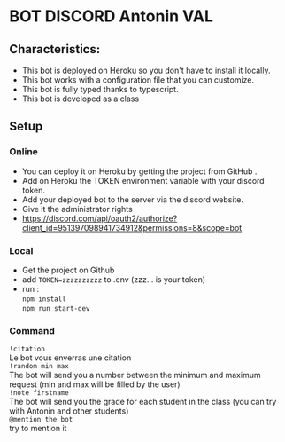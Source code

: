 # BOT DISCORD Antonin VAL

## Characteristics:
- This bot is deployed on Heroku so you don't have to install it locally.
- This bot works with a configuration file that you can customize.
- This bot is fully typed thanks to typescript.
- This bot is developed as a class

## Setup

### Online

- You can deploy it on Heroku by getting the project from GitHub .
- Add on Heroku the TOKEN environment variable with your discord token.
- Add your deployed bot to the server via the discord website.
- Give it the administrator rights
- https://discord.com/api/oauth2/authorize?client_id=951397098941734912&permissions=8&scope=bot

### Local
- Get the project on Github
- add ```TOKEN=zzzzzzzzzz``` to .env (zzz... is your token)
- run :</br> 
```npm install```</br>
```npm run start-dev```

### Command

```!citation```</br>
Le bot vous enverras une citation</br>
```!random min max```</br>
The bot will send you a number between the minimum and maximum request (min and max will be filled by the user)</br>
```!note firstname```</br>
The bot will send you the grade for each student in the class (you can try with Antonin and other students)</br>
```@mention the bot```</br>
try to mention it</br>


